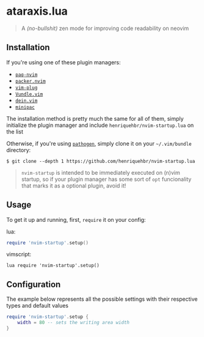 # ataraxis.lua

> A _(no-bullshit)_ zen mode for improving code readability on neovim

## Installation

If you're using one of these plugin managers:

- [`paq-nvim`](https://github.com/savq/paq-nvim)
- [`packer.nvim`](https://github.com/wbthomason/packer.nvim)
- [`vim-plug`](https://github.com/junegunn/vim-plug)
- [`Vundle.vim`](https://github.com/VundleVim/Vundle.vim)
- [`dein.vim`](https://github.com/Shougo/dein.vim)
- [`minipac`](https://github.com/k-takata/minpac)

The installation method is pretty much the same for all of them, simply initialize the plugin manager and include `henriquehbr/nvim-startup.lua` on the list

Otherwise, if you're using [`pathogen`](https://github.com/tpope/vim-pathogen), simply clone it on your `~/.vim/bundle` directory:

```
$ git clone --depth 1 https://github.com/henriquehbr/nvim-startup.lua
```

> `nvim-startup` is intended to be immediately executed on (n)vim startup, so if your plugin manager has some sort of `opt` funcionality that marks it as a optional plugin, avoid it!

## Usage

To get it up and running, first, `require` it on your config:

lua:

```lua
require 'nvim-startup'.setup()
```

vimscript:

```vimscript
lua require 'nvim-startup'.setup()
```

## Configuration

The example below represents all the possible settings with their respective types and default values

```lua
require 'nvim-startup'.setup {
    width = 80 -- sets the writing area width
}
```
